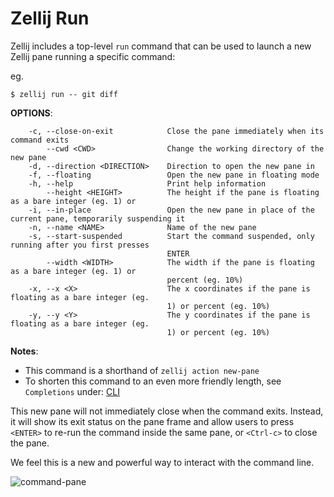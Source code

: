 # Zellij Run

Zellij includes a top-level `run` command that can be used to launch a new Zellij pane running a specific command:

eg.
```
$ zellij run -- git diff
```

**OPTIONS**:
```
    -c, --close-on-exit            Close the pane immediately when its command exits
        --cwd <CWD>                Change the working directory of the new pane
    -d, --direction <DIRECTION>    Direction to open the new pane in
    -f, --floating                 Open the new pane in floating mode
    -h, --help                     Print help information
        --height <HEIGHT>          The height if the pane is floating as a bare integer (eg. 1) or
    -i, --in-place                 Open the new pane in place of the current pane, temporarily suspending it
    -n, --name <NAME>              Name of the new pane
    -s, --start-suspended          Start the command suspended, only running after you first presses
                                   ENTER
        --width <WIDTH>            The width if the pane is floating as a bare integer (eg. 1) or
                                   percent (eg. 10%)
    -x, --x <X>                    The x coordinates if the pane is floating as a bare integer (eg.
                                   1) or percent (eg. 10%)
    -y, --y <Y>                    The y coordinates if the pane is floating as a bare integer (eg.
                                   1) or percent (eg. 10%)
```

**Notes**:
* This command is a shorthand of `zellij action new-pane`
* To shorten this command to an even more friendly length, see `Completions` under: [CLI](./controlling-zellij-through-cli.md#completions)

This new pane will not immediately close when the command exits. Instead, it will show its exit status on the pane frame and allow users to press `<ENTER>` to re-run the command inside the same pane, or `<Ctrl-c>` to close the pane.

We feel this is a new and powerful way to interact with the command line.

![command-pane](img/command-pane-screenshot.png)
